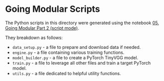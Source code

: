 # Going Modular Scripts

The Python scripts in this directory were generated using the notebook [05. Going Modular Part 2 (script mode)](https://github.com/VrajMalvi/PyTorch-Learning/blob/main/going_modular/05_pytorch_going_modular_script_mode.ipynb).

They breakdown as follows:

* `data_setup.py` - a file to prepare and download data if needed.
* `engine.py` - a file containing various training functions.
* `model_builder.py` - a file to create a PyTorch TinyVGG model.
* `train.py` - a file to leverage all other files and train a target PyTorch model.
* `utils.py` - a file dedicated to helpful utility functions.
